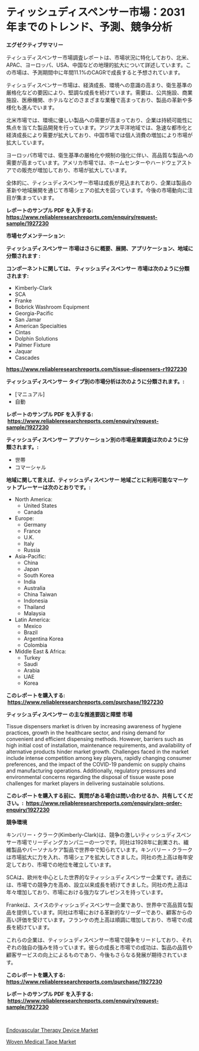 <p><h1>ティッシュディスペンサー市場：2031年までのトレンド、予測、競争分析</h1></p><p><strong>エグゼクティブサマリー</strong></p>
<p><p>ティシュディスペンサー市場調査レポートは、市場状況に特化しており、北米、APAC、ヨーロッパ、USA、中国などの地理的拡大について詳述しています。この市場は、予測期間中に年間11.1%のCAGRで成長すると予想されています。</p><p>ティシュディスペンサー市場は、経済成長、環境への意識の高まり、衛生基準の厳格化などの要因により、堅調な成長を続けています。需要は、公共施設、商業施設、医療機関、ホテルなどのさまざまな業種で高まっており、製品の革新や多様化も進んでいます。</p><p>北米市場では、環境に優しい製品への需要が高まっており、企業は持続可能性に焦点を当てた製品開発を行っています。アジア太平洋地域では、急速な都市化と経済成長により需要が拡大しており、中国市場では個人消費の増加により市場が拡大しています。</p><p>ヨーロッパ市場では、衛生基準の厳格化や規制の強化に伴い、高品質な製品への需要が高まっています。アメリカ市場では、ホームセンターやハードウェアストアでの販売が増加しており、市場が拡大しています。</p><p>全体的に、ティシュディスペンサー市場は成長が見込まれており、企業は製品の革新や地域展開を通じて市場シェアの拡大を図っています。今後の市場動向に注目が集まっています。</p></p>
<p><strong>レポートのサンプル PDF を入手する: <a href="https://www.reliableresearchreports.com/enquiry/request-sample/1927230">https://www.reliableresearchreports.com/enquiry/request-sample/1927230</a></strong></p>
<p><strong>市場セグメンテーション:</strong></p>
<p><strong> ティッシュディスペンサー 市場はさらに概要、展開、アプリケーション、地域に分類されます :</strong></p>
<p><strong>コンポーネントに関しては、 ティッシュディスペンサー 市場は次のように分類されます: &nbsp;</strong></p>
<p><ul><li>Kimberly-Clark</li><li>SCA</li><li>Franke</li><li>Bobrick Washroom Equipment</li><li>Georgia-Pacific</li><li>San Jamar</li><li>American Specialties</li><li>Cintas</li><li>Dolphin Solutions</li><li>Palmer Fixture</li><li>Jaquar</li><li>Cascades</li></ul></p>
<p><strong><a href="https://www.reliableresearchreports.com/tissue-dispensers-r1927230">https://www.reliableresearchreports.com/tissue-dispensers-r1927230</a></strong></p>
<p><strong> ティッシュディスペンサー タイプ別の市場分析は次のように分類されます。:</strong></p>
<p><ul><li>[マニュアル]</li><li>自動</li></ul></p>
<p><strong>レポートのサンプル PDF を入手する: &nbsp;<a href="https://www.reliableresearchreports.com/enquiry/request-sample/1927230">https://www.reliableresearchreports.com/enquiry/request-sample/1927230</a></strong></p>
<p><strong> ティッシュディスペンサー アプリケーション別の市場産業調査は次のように分類されます。:</strong></p>
<p><ul><li>世帯</li><li>コマーシャル</li></ul></p>
<p><strong>地域に関して言えば、ティッシュディスペンサー 地域ごとに利用可能なマーケットプレーヤーは次のとおりです。:</strong></p>
<p><ul>
    <li>
        North America:
        <ul>
            <li>United States</li>
            <li>Canada</li>
        </ul>
    </li>
    <li>
        Europe:
        <ul>
            <li>Germany</li>
            <li>France</li>
            <li>U.K.</li>
            <li>Italy</li>
            <li>Russia</li>
        </ul>
    </li>
    <li>
        Asia-Pacific:
        <ul>
            <li>China</li>
            <li>Japan</li>
            <li>South Korea</li>
            <li>India</li>
            <li>Australia</li>
            <li>China Taiwan</li>
            <li>Indonesia</li>
            <li>Thailand</li>
            <li>Malaysia</li>
        </ul>
    </li>
    <li>
        Latin America:
        <ul>
            <li>Mexico</li>
            <li>Brazil</li>
            <li>Argentina Korea</li>
            <li>Colombia</li>
        </ul>
    </li>
    <li>
        Middle East & Africa:
        <ul>
            <li>Turkey</li>
            <li>Saudi</li>
            <li>Arabia</li>
            <li>UAE</li>
            <li>Korea</li>
        </ul>
    </li>
    </ul></p>
<p><strong>このレポートを購入する: &nbsp;<a href="https://www.reliableresearchreports.com/purchase/1927230">https://www.reliableresearchreports.com/purchase/1927230</a></strong></p>
<p><strong>ティッシュディスペンサー の主な推進要因と障壁 市場</strong></p>
<p><p>Tissue dispensers market is driven by increasing awareness of hygiene practices, growth in the healthcare sector, and rising demand for convenient and efficient dispensing methods. However, barriers such as high initial cost of installation, maintenance requirements, and availability of alternative products hinder market growth. Challenges faced in the market include intense competition among key players, rapidly changing consumer preferences, and the impact of the COVID-19 pandemic on supply chains and manufacturing operations. Additionally, regulatory pressures and environmental concerns regarding the disposal of tissue waste pose challenges for market players in delivering sustainable solutions.</p></p>
<p><strong>このレポートを購入する前に、質問がある場合は問い合わせるか、共有してください。:&nbsp; <a href="https://www.reliableresearchreports.com/enquiry/pre-order-enquiry/1927230">https://www.reliableresearchreports.com/enquiry/pre-order-enquiry/1927230</a></strong></p>
<p><strong>競争環境</strong></p>
<p><p>キンバリー・クラーク(Kimberly-Clark)は、競争の激しいティッシュディスペンサー市場でリーディングカンパニーの一つです。同社は1928年に創業され、繊維製品やパーソナルケア製品で世界中で知られています。キンバリー・クラークは市場拡大に力を入れ、市場シェアを拡大してきました。同社の売上高は毎年安定しており、市場での地位を確立しています。</p><p>SCAは、欧州を中心とした世界的なティッシュディスペンサー企業です。過去には、市場での競争力を高め、設立以来成長を続けてきました。同社の売上高は年々増加しており、市場における強力なプレゼンスを持っています。</p><p>Frankeは、スイスのティッシュディスペンサー企業であり、世界中で高品質な製品を提供しています。同社は市場における革新的なリーダーであり、顧客からの高い評価を受けています。フランケの売上高は順調に増加しており、市場での成長を続けています。</p><p>これらの企業は、ティッシュディスペンサー市場で競争をリードしており、それぞれの独自の強みを持っています。彼らの成長と市場での成功は、製品の品質や顧客サービスの向上によるものであり、今後もさらなる発展が期待されています。</p></p>
<p><strong>このレポートを購入する: &nbsp; <a href="https://www.reliableresearchreports.com/purchase/1927230">https://www.reliableresearchreports.com/purchase/1927230</a></strong></p>
<p><strong>レポートのサンプル PDF を入手する: &nbsp;<a href="https://www.reliableresearchreports.com/enquiry/request-sample/1927230">https://www.reliableresearchreports.com/enquiry/request-sample/1927230</a></strong><strong></strong></p>
<p>&nbsp;</p>
<p><p><a href="https://scarlet-rocket-c63.notion.site/Endovascular-Therapy-Device-Market-Furnishes-Information-on-Market-Share-Market-Trends-and-Market--963b179f6a6e47efa05b783df9a304a5">Endovascular Therapy Device Market</a></p><p><a href="https://zircon-bluebell-299.notion.site/Woven-Medical-Tape-Market-Size-Market-Outlook-and-Market-Forecast-2024-to-2031-e0ddd8107a044fbab0e5e3a80bcd2ba0">Woven Medical Tape Market</a></p></p>